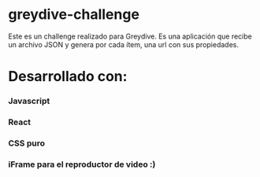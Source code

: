 # greydive-challenge
Este es un challenge realizado para Greydive. 
Es una aplicación que recibe un archivo JSON y genera por cada ítem, una url con sus propiedades.

# Desarrollado con: 
<h3>Javascript</h3>
<h3>React</h3>
<h3>CSS puro</h3>
<h3>iFrame para el reproductor de video :)</h3>

